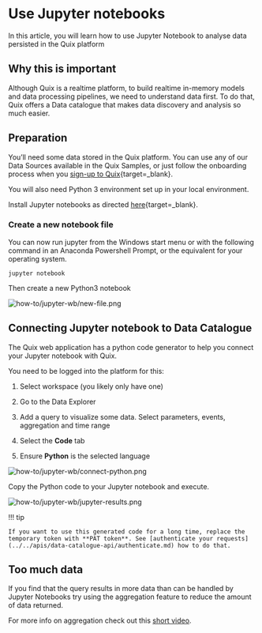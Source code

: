 # Use Jupyter notebooks

In this article, you will learn how to use Jupyter Notebook to analyse
data persisted in the Quix platform

## Why this is important

Although Quix is a realtime platform, to build realtime in-memory models
and data processing pipelines, we need to understand data first. To do
that, Quix offers a Data catalogue that makes data discovery and
analysis so much easier.

## Preparation

You’ll need some data stored in the Quix platform. You can use any of
our Data Sources available in the Quix Samples, or just follow the
onboarding process when you [sign-up to
Quix](https://portal.platform.quix.ai/self-sign-up?xlink=docs){target=_blank}.

You will also need Python 3 environment set up in your local
environment.

Install Jupyter notebooks as directed [here](https://docs.jupyter.org/en/latest/install/notebook-classic.html){target=_blank}.

### Create a new notebook file

You can now run jupyter from the Windows start menu or with the following command in an Anaconda Powershell Prompt, or the equivalent for your operating system.

``` shell
jupyter notebook
```

Then create a new Python3 notebook

![how-to/jupyter-wb/new-file.png](../../platform/images/how-to/jupyter-wb/new-file.png)

## Connecting Jupyter notebook to Data Catalogue

The Quix web application has a python code generator to help you connect your Jupyter notebook with Quix.

You need to be logged into the platform for this:

1.  Select workspace (you likely only have one)

2.  Go to the Data Explorer

3.  Add a query to visualize some data. Select parameters, events, aggregation and time range

4.  Select the **Code** tab

5.  Ensure **Python** is the selected language

![how-to/jupyter-wb/connect-python.png](../../platform/images/how-to/jupyter-wb/connect-python.png)

Copy the Python code to your Jupyter notebook and execute.

![how-to/jupyter-wb/jupyter-results.png](../../platform/images/how-to/jupyter-wb/jupyter-results.png)

!!! tip

	If you want to use this generated code for a long time, replace the temporary token with **PAT token**. See [authenticate your requests](../../apis/data-catalogue-api/authenticate.md) how to do that.

## Too much data

If you find that the query results in more data than can be handled by
Jupyter Notebooks try using the aggregation feature to reduce the amount
of data returned.

For more info on aggregation check out this [short
video](https://youtu.be/fnEPnIunyxA).
